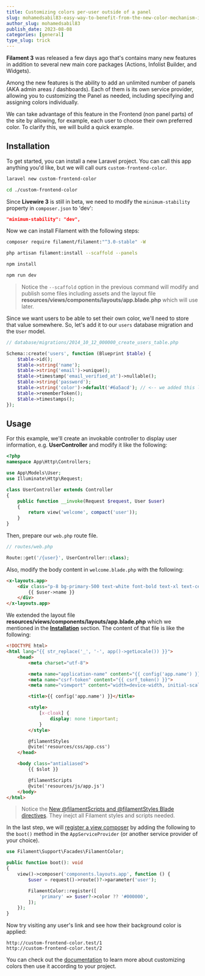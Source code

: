 ```yaml
---
title: Customizing colors per-user outside of a panel
slug: mohamedsabil83-easy-way-to-benefit-from-the-new-color-mechanism-in-frontend
author_slug: mohamedsabil83
publish_date: 2023-08-08
categories: [general]
type_slug: trick
---
```


**Filament 3** was released a few days ago that's contains many new features in addition to several new main core packages (Actions, Infolist Builder, and Widgets).

Among the new features is the ability to add an unlimited number of panels (AKA admin areas / dashboards). Each of them is its own service provider, allowing you to  customizing the Panel as needed, including specifying and assigning colors individually.

We can take advantage of this feature in the Frontend (non panel parts) of the site by allowing, for example, each user to choose their own preferred color. To clarify this, we will build a quick example.

## Installation

To get started, you can install a new Laravel project. You can call this app anything you'd like, but we will call ours `custom-frontend-color`.

```bash
laravel new custom-frontend-color

cd ./custom-frontend-color
```

Since **Livewire 3** is still in beta, we need to modify the `minimum-stability` property in `composer.json` to 'dev':

```json
"minimum-stability": "dev",
```

Now we can install Filament with the following steps:

```bash
composer require filament/filament:"^3.0-stable" -W

php artisan filament:install --scaffold --panels

npm install

npm run dev
```

> Notice the `--scaffold` option in the previous command will modify and publish some files including assets and the layout file **resources/views/components/layouts/app.blade.php** which will use later.

Since we want users to be able to set their own color, we'll need to store that value somewhere. So, let's add it to our `users` database migration and the `User` model.

```php
// database/migrations/2014_10_12_000000_create_users_table.php

Schema::create('users', function (Blueprint $table) {
    $table->id();
    $table->string('name');
    $table->string('email')->unique();
    $table->timestamp('email_verified_at')->nullable();
    $table->string('password');
    $table->string('color')->default('#6a5acd'); // <-- we added this line
    $table->rememberToken();
    $table->timestamps();
});
```

## Usage

For this example, we'll create an invokable controller to display user information, e.g. **UserController** and modify it like the following:

```php
<?php
namespace App\Http\Controllers;

use App\Models\User;
use Illuminate\Http\Request;

class UserController extends Controller
{
    public function __invoke(Request $request, User $user)
    {
        return view('welcome', compact('user'));
    }
}
```

Then, prepare our `web.php` route file.

```php
// routes/web.php

Route::get('/{user}', UserController::class);
```

Also, modify the body content in `welcome.blade.php` with the following:

```html
<x-layouts.app>
    <div class="p-8 bg-primary-500 text-white font-bold text-xl text-center">
        {{ $user->name }}
    </div>
</x-layouts.app>
```

We extended the layout file **resources/views/components/layouts/app.blade.php** which we mentioned in the [**Installation**](#installation) section. The content of that file is like the following:

```html
<!DOCTYPE html>
<html lang="{{ str_replace('_', '-', app()->getLocale()) }}">
    <head>
        <meta charset="utf-8">

        <meta name="application-name" content="{{ config('app.name') }}">
        <meta name="csrf-token" content="{{ csrf_token() }}">
        <meta name="viewport" content="width=device-width, initial-scale=1">

        <title>{{ config('app.name') }}</title>

        <style>
            [x-cloak] {
                display: none !important;
            }
        </style>

        @filamentStyles
        @vite('resources/css/app.css')
    </head>

    <body class="antialiased">
        {{ $slot }}

        @filamentScripts
        @vite('resources/js/app.js')
    </body>
</html>
```

>Notice the [New @filamentScripts and @filamentStyles Blade directives](https://filamentphp.com/docs/3.x/tables/upgrade-guide#new-filamentscripts-and-filamentstyles-blade-directives). They inejct all Filament styles and scripts needed.

In the last step, we will [register a view composer](https://laravel.com/docs/10.x/views#view-composers) by adding the following to the `boot()` method in the `AppServiceProvider` (or another service provider of your choice).

```php
use Filament\Support\Facades\FilamentColor;

public function boot(): void
{
    view()->composer('components.layouts.app', function () {
        $user = request()->route()?->parameter('user');

        FilamentColor::register([
            'primary' => $user?->color ?? '#000000',
        ]);
    });
}
```

Now try visiting any user's link and see how their background color is applied:

```
http://custom-frontend-color.test/1
http://custom-frontend-color.test/2
```

You can check out the [documentation](https://filamentphp.com/docs/3.x/support/colors) to learn more about customizing colors then use it according to your project.

